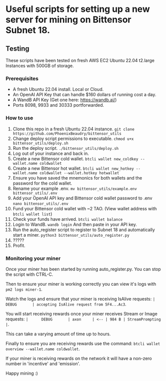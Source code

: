 # Useful scripts for setting up a new server for mining on Bittensor Subnet 18.

## Testing
These scripts have been tested on fresh AWS EC2 Ubuntu 22.04 t2.large Instances with 500GB of storage.

### Prerequisites
- A fresh Ubuntu 22.04 install. Local or Cloud.
- An OpenAI API Key that can handle $160 dollars of running cost a day.
- A WandB API Key (Get one here: https://wandb.ai/)
- Ports 8098, 9933 and 30333 portforwarded.

### How to use

1. Clone this repo in a fresh Ubuntu 22.04 instance. `git clone https://github.com/PhoenixBeaudry/bittensor_utils`
2. Change deploy script permissions to executable. `chmod u+x bittensor_utils/deploy.sh`
3. Run the deploy script. `./bittensor_utils/deploy.sh`
4. Log out of your instance and back in.
5. Create a new Bittensor cold wallet. `btcli wallet new_coldkey --wallet.name coldwallet`
6. Create a new Bittensor hot wallet. `btcli wallet new_hotkey --wallet.name coldwallet --wallet.hotkey hotwallet`
7. Ensure you have saved the mnemonics for both wallets and the password for the cold wallet.
8. Rename your example .env. `mv bittensor_utils/example.env bittensor_utils/.env`
9. Add your OpenAI API key and Bittensor cold wallet password to .env `nano bittensor_utils/.env`
10. Fund your Bittensor cold wallet with ~2 TAO. (View wallet address with `btcli wallet list`)
11. Check your funds have arrived. `btcli wallet balance`
12. Login to WandB. `wandb login` And then paste in your API key. 
13. Run the auto_register script to register to Subnet 18 and automatically start a miner. `python3 bittensor_utils/auto_register.py`
14. ?????
15. Profit.

### Monitoring your miner
Once your miner has been started by running auto_register.py. You can stop the script with CTRL-C.

Then to ensure your miner is working correctly you can view it's logs with `pm2 logs miner-1`.

Watch the logs and ensure that your miner is receiving IsAlive requests: `|      DEBUG       | accepting IsAlive request from 5F4...Ac3`.

You will start receiving rewards once your miner receives Stream or Image requests: `|      DEBUG       | axon     | <-- | 984 B | StreamPrompting |`.

This can take a varying amount of time up to hours.

Finally to ensure you are receiving rewards use the command: `btcli wallet overview --wallet.name coldwallet`.

If your miner is receiving rewards on the network it will have a non-zero number in 'incentive' and 'emission'.

Happy mining :)
